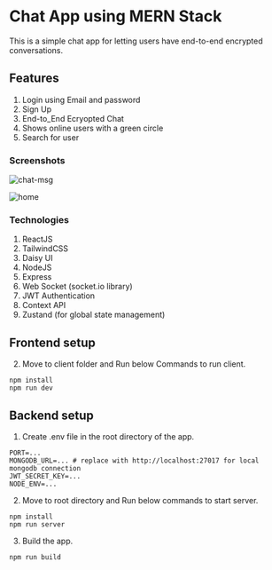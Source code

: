 # Chat App using MERN Stack
This is a simple chat app for letting users have end-to-end encrypted conversations.

## Features
1. Login using Email and password
2. Sign Up
3. End-to_End Ecryopted Chat
4. Shows online users with a green circle
5. Search for user

### Screenshots
![chat-msg](https://github.com/user-attachments/assets/80da6d1a-e969-4944-a454-f88ed6cc2e5f)

![home](https://github.com/user-attachments/assets/f1b98fef-0ffc-4bd4-b701-89d3192e1564)


### Technologies
1. ReactJS
2. TailwindCSS
3. Daisy UI
4. NodeJS
5. Express
6. Web Socket (socket.io library)
7. JWT Authentication
8. Context API
9. Zustand (for global state management)

## Frontend setup
2. Move to client folder and Run below Commands to run client.
```
npm install
npm run dev
```

## Backend setup
1. Create .env file in the root directory of the app.
```
PORT=...
MONGODB_URL=... # replace with http://localhost:27017 for local mongodb connection
JWT_SECRET_KEY=...
NODE_ENV=...
```
2. Move to root directory and Run below commands to start server.
```
npm install
npm run server
```
3. Build the app.
```
npm run build
```
